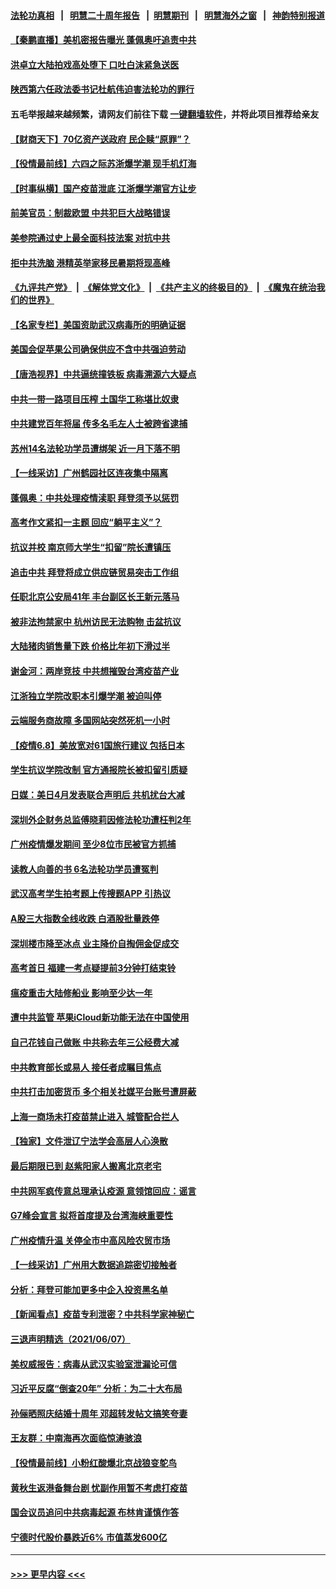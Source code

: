 #### [法轮功真相](https://github.com/gfw-breaker/truth/blob/master/README.md?t=0) &nbsp;&nbsp;|&nbsp;&nbsp; [明慧二十周年报告](https://github.com/gfw-breaker/mh-reports/blob/master/README.md?t=0) &nbsp;&nbsp;|&nbsp;&nbsp;[明慧期刊](https://github.com/gfw-breaker/mh-qikan) &nbsp;&nbsp;|&nbsp;&nbsp; [明慧海外之窗](https://github.com/gfw-breaker/mh-news/blob/master/README.md?t=0) &nbsp;&nbsp;|&nbsp;&nbsp; [神韵特别报道](https://github.com/gfw-breaker/mh-news/blob/master/shenyun.md?t=0)
#### [【秦鹏直播】美机密报告曝光 蓬佩奥吁追责中共](../pages/nsc413/n13008611.md?t=06090952) 
#### [洪卓立大陆拍戏高处堕下 口吐白沫紧急送医](../pages/nsc413/n13008672.md?t=06090952) 
#### [陕西第六任政法委书记杜航伟迫害法轮功的罪行](../pages/nsc413/n13005495.md?t=06090952) 
#### 五毛举报越来越频繁，请网友们前往下载 [一键翻墙软件](https://github.com/gfw-breaker/ssr-accounts)，并将此项目推荐给亲友
#### [【财商天下】70亿资产送政府 民企赎“原罪”？](../pages/nsc413/n13008102.md?t=06090952) 
#### [【役情最前线】六四之际苏浙爆学潮 现手机灯海](../pages/nsc413/n13008513.md?t=06090952) 
#### [【时事纵横】国产疫苗泄底 江浙爆学潮官方让步](../pages/nsc413/n13008581.md?t=06090952) 
#### [前美官员：制裁欧盟 中共犯巨大战略错误](../pages/nsc413/n13008628.md?t=06090952) 
#### [美参院通过史上最全面科技法案 对抗中共](../pages/nsc413/n13007924.md?t=06090952) 
#### [拒中共洗脑 港精英举家移民暑期将现高峰](../pages/nsc413/n13008457.md?t=06090952) 
#### [《九评共产党》](https://github.com/begood0513/9ping.md/blob/master/README.md) &nbsp;|&nbsp; [《解体党文化》](../../../../jtdwh.md/blob/master/README.md)  &nbsp;|&nbsp; [《共产主义的终极目的》](../../../../gczydzjmd.md/blob/master/README.md) &nbsp;|&nbsp; [《魔鬼在统治我们的世界》](../../../../mgztzwmdsj.md/blob/master/README.md) 
#### [【名家专栏】美国资助武汉病毒所的明确证据](../pages/nsc413/n13007706.md?t=06090952) 
#### [美国会促苹果公司确保供应不含中共强迫劳动](../pages/nsc413/n13008335.md?t=06090952) 
#### [【唐浩视界】中共逼统撞铁板 病毒溯源六大疑点](../pages/nsc413/n13007758.md?t=06090952) 
#### [中共一带一路项目压榨 土国华工称堪比奴隶](../pages/nsc413/n13003720.md?t=06090952) 
#### [中共建党百年将届 传多名毛左人士被跨省逮捕](../pages/nsc413/n13008329.md?t=06090952) 
#### [苏州14名法轮功学员遭绑架 近一月下落不明](../pages/nsc413/n13007209.md?t=06090952) 
#### [【一线采访】广州鹤园社区连夜集中隔离](../pages/nsc413/n13008208.md?t=06090952) 
#### [蓬佩奥：中共处理疫情渎职 拜登须予以惩罚](../pages/nsc413/n13008128.md?t=06090952) 
#### [高考作文紧扣一主题 回应“躺平主义”？](../pages/nsc413/n13007534.md?t=06090952) 
#### [抗议并校 南京师大学生“扣留”院长遭镇压](../pages/nsc413/n13007777.md?t=06090952) 
#### [追击中共 拜登将成立供应链贸易突击工作组](../pages/nsc413/n13007965.md?t=06090952) 
#### [任职北京公安局41年 丰台副区长王新元落马](../pages/nsc413/n13007434.md?t=06090952) 
#### [被非法拘禁家中 杭州访民无法购物 击盆抗议](../pages/nsc413/n13007241.md?t=06090952) 
#### [大陆猪肉销售量下跌 价格比年初下滑过半](../pages/nsc413/n13007266.md?t=06090952) 
#### [谢金河：两岸竞技 中共想摧毁台湾疫苗产业](../pages/nsc413/n13007500.md?t=06090952) 
#### [江浙独立学院改职本引爆学潮 被迫叫停](../pages/nsc413/n13005910.md?t=06090952) 
#### [云端服务商故障 多国网站突然死机一小时](../pages/nsc413/n13007539.md?t=06090952) 
#### [【疫情6.8】美放宽对61国旅行建议 包括日本](../pages/nsc413/n13007207.md?t=06090952) 
#### [学生抗议学院改制 官方通报院长被扣留引质疑](../pages/nsc413/n13007379.md?t=06090952) 
#### [日媒：美日4月发表联合声明后 共机扰台大减](../pages/nsc413/n13007001.md?t=06090952) 
#### [深圳外企财务总监傅晓莉因修法轮功遭枉判2年](../pages/nsc413/n13004946.md?t=06090952) 
#### [广州疫情爆发期间 至少8位市民被官方抓捕](../pages/nsc413/n13007085.md?t=06090952) 
#### [读教人向善的书 6名法轮功学员遭冤判](../pages/nsc413/n12990839.md?t=06090952) 
#### [武汉高考学生拍考题上传搜题APP 引热议](../pages/nsc413/n13007237.md?t=06090952) 
#### [A股三大指数全线收跌 白酒股批量跌停](../pages/nsc413/n13007025.md?t=06090952) 
#### [深圳楼市降至冰点 业主降价自掏佣金促成交](../pages/nsc413/n13006606.md?t=06090952) 
#### [高考首日 福建一考点疑提前3分钟打结束铃](../pages/nsc413/n13006821.md?t=06090952) 
#### [瘟疫重击大陆修船业 影响至少达一年](../pages/nsc413/n13006540.md?t=06090952) 
#### [遭中共监管 苹果iCloud新功能无法在中国使用](../pages/nsc413/n13006885.md?t=06090952) 
#### [自己花钱自己做账 中共称去年三公经费大减](../pages/nsc413/n13005797.md?t=06090952) 
#### [中共教育部长或易人 接任者成瞩目焦点](../pages/nsc413/n13006514.md?t=06090952) 
#### [中共打击加密货币 多个相关社媒平台账号遭屏蔽](../pages/nsc413/n13006800.md?t=06090952) 
#### [上海一商场未打疫苗禁止进入 城管配合拦人](../pages/nsc413/n13006543.md?t=06090952) 
#### [【独家】文件泄辽宁法学会高层人心涣散](../pages/nsc413/n13004923.md?t=06090952) 
#### [最后期限已到 赵紫阳家人搬离北京老宅](../pages/nsc413/n13006628.md?t=06090952) 
#### [中共网军疯传意总理承认疫源 意领馆回应：谣言](../pages/nsc413/n13005945.md?t=06090952) 
#### [G7峰会宣言 拟将首度提及台湾海峡重要性](../pages/nsc413/n13006489.md?t=06090952) 
#### [广州疫情升温 关停全市中高风险农贸市场](../pages/nsc413/n13006520.md?t=06090952) 
#### [【一线采访】广州用大数据追踪密切接触者](../pages/nsc413/n13006305.md?t=06090952) 
#### [分析：拜登可能加更多中企入投资黑名单](../pages/nsc413/n13006334.md?t=06090952) 
#### [【新闻看点】疫苗专利泄密？中共科学家神秘亡](../pages/nsc413/n13005933.md?t=06090952) 
#### [三退声明精选（2021/06/07）](../pages/nsc413/n13006438.md?t=06090952) 
#### [美权威报告：病毒从武汉实验室泄漏论可信](../pages/nsc413/n13006146.md?t=06090952) 
#### [习近平反腐“倒查20年” 分析：为二十大布局](../pages/nsc413/n13005804.md?t=06090952) 
#### [孙俪晒照庆结婚十周年 邓超转发帖文搞笑夸妻](../pages/nsc413/n13006080.md?t=06090952) 
#### [王友群：中南海再次面临惊涛骇浪](../pages/nsc413/n13006002.md?t=06090952) 
#### [【役情最前线】小粉红酸爆北京战狼变鸵鸟](../pages/nsc413/n13006161.md?t=06090952) 
#### [黄秋生返港备舞台剧 忧副作用暂不考虑打疫苗](../pages/nsc413/n13005816.md?t=06090952) 
#### [国会议员追问中共病毒起源 布林肯谨慎作答](../pages/nsc413/n13005920.md?t=06090952) 
#### [宁德时代股价暴跌近6% 市值蒸发600亿](../pages/nsc413/n13005675.md?t=06090952) 

----
#### [ >>> 更早内容 <<< ](../indexes/nsc413-earlier.md)
